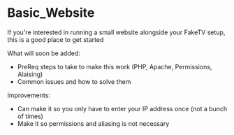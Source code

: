 # Basic_Website
If you're interested in running a small website alongside your FakeTV setup, this is a good place to get started


What will soon be added:
- PreReq steps to take to make this work (PHP, Apache, Permissions, Alaising)
- Common issues and how to solve them

Improvements:
- Can make it so you only have to enter your IP address once (not a bunch of times)
- Make it so permissions and aliasing is not necessary
